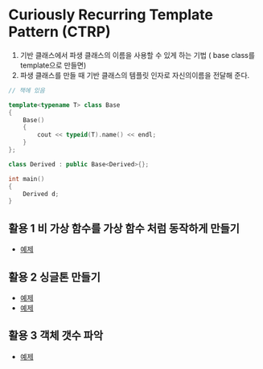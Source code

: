 # Curiously Recurring Template Pattern (CTRP)

1. 기반 클래스에서 파생 클래스의 이름을 사용할 수 있게 하는 기법 ( base class를 template으로 만들면)
2. 파생 클래스를 만들 때 기반 클래스의 템플릿 인자로 자신의이름을 전달해 준다. 

```c++
// 책에 있음

template<typename T> class Base
{
    Base()
    {
        cout << typeid(T).name() << endl;
    }
};

class Derived : public Base<Derived>{};

int main()
{
    Derived d;
}


```

## 활용 1  비 가상 함수를 가상 함수 처럼 동작하게 만들기

- [예제](./crtp1.cpp)

## 활용 2  싱글톤 만들기 

- [예제](./crtp2(new)(1).cpp)
- [예제](./crtp2(new)(2).cpp)

## 활용 3 객체 갯수 파악

- [예제](./crtp3.cpp)

